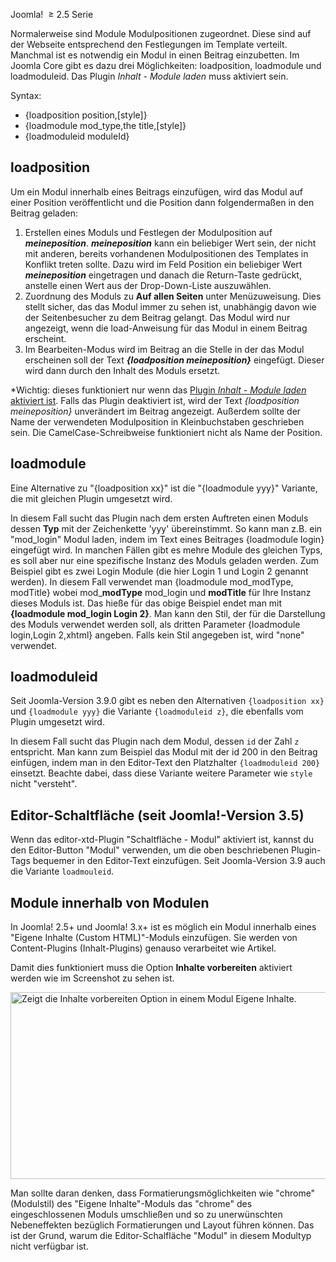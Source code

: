 <!-- Filename: How_do_you_put_a_module_inside_an_article%3F / Display title: Wie kann man ein Modul in den Inhalt eines Beitrags setzen? -->

Joomla!  <span class="small">≥ </span>2.5 Serie

Normalerweise sind Module Modulpositionen zugeordnet. Diese sind auf der
Webseite entsprechend den Festlegungen im Template verteilt. Manchmal
ist es notwendig ein Modul in einen Beitrag einzubetten. Im Joomla Core
gibt es dazu drei Möglichkeiten: loadposition, loadmodule und
loadmoduleid. Das Plugin *Inhalt - Module laden* muss aktiviert sein.

Syntax:

- {loadposition position,\[style\]}
- {loadmodule mod_type,the title,\[style\]}
- {loadmoduleid moduleId}

## loadposition

Um ein Modul innerhalb eines Beitrags einzufügen, wird das Modul auf
einer Position veröffentlicht und die Position dann folgendermaßen in
den Beitrag geladen:

1.  Erstellen eines Moduls und Festlegen der Modulposition auf
    ***meineposition***. ***meineposition*** kann ein beliebiger Wert
    sein, der nicht mit anderen, bereits vorhandenen Modulpositionen des
    Templates in Konflikt treten sollte. Dazu wird im Feld Position ein
    beliebiger Wert ***meineposition*** eingetragen und danach die
    Return-Taste gedrückt, anstelle einen Wert aus der Drop-Down-Liste
    auszuwählen.
2.  Zuordnung des Moduls zu **Auf allen Seiten** unter Menüzuweisung.
    Dies stellt sicher, das das Modul immer zu sehen ist, unabhängig
    davon wie der Seitenbesucher zu dem Beitrag gelangt. Das Modul wird
    nur angezeigt, wenn die load-Anweisung für das Modul in einem
    Beitrag
    erscheint.
3.  Im Bearbeiten-Modus wird im Beitrag an die Stelle in der das Modul
    erscheinen soll der Text ***{loadposition meineposition}***
    eingefügt. Dieser wird dann durch den Inhalt des Moduls ersetzt.

\*Wichtig: dieses funktioniert nur wenn das [Plugin *Inhalt - Module
laden* aktiviert
ist](https://docs.joomla.org/Help25:Extensions_Plugin_Manager_Edit#Content_-_Load_Modules "Special:MyLanguage/Help25:Extensions Plugin Manager Edit").
Falls das Plugin deaktiviert ist, wird der Text *{loadposition
meineposition}* unverändert im Beitrag angezeigt. Außerdem sollte der
Name der verwendeten Modulposition in Kleinbuchstaben geschrieben sein.
Die CamelCase-Schreibweise funktioniert nicht als Name der Position.

## loadmodule

Eine Alternative zu "{loadposition xx}" ist die "{loadmodule yyy}"
Variante, die mit gleichen Plugin umgesetzt wird.

In diesem Fall sucht das Plugin nach dem ersten Auftreten einen Moduls
dessen **Typ** mit der Zeichenkette 'yyy' übereinstimmt. So kann man
z.B. ein "mod_login" Modul laden, indem im Text eines Beitrages
{loadmodule login} eingefügt wird. In manchen Fällen gibt es mehre
Module des gleichen Typs, es soll aber nur eine spezifische Instanz des
Moduls geladen werden. Zum Beispiel gibt es zwei Login Module (die hier
Login 1 und Login 2 genannt werden). In diesem Fall verwendet man
{loadmodule mod_modType, modTitle} wobei mod\_**modType** mod_login und
**modTitle** für Ihre Instanz dieses Moduls ist. Das hieße für das obige
Beispiel endet man mit **{loadmodule mod_login Login 2}**. Man kann den
Stil, der für die Darstellung des Moduls verwendet werden soll, als
dritten Parameter {loadmodule login,Login 2,xhtml} angeben. Falls kein
Stil angegeben ist, wird "none" verwendet.

## loadmoduleid

Seit Joomla-Version 3.9.0 gibt es neben den Alternativen
`{loadposition xx}` und `{loadmodule yyy}` die Variante
`{loadmoduleid z}`, die ebenfalls vom Plugin umgesetzt wird.

In diesem Fall sucht das Plugin nach dem Modul, dessen `id` der Zahl `z`
entspricht. Man kann zum Beispiel das Modul mit der id 200 in den
Beitrag einfügen, indem man in den Editor-Text den Platzhalter
`{loadmoduleid 200}` einsetzt. Beachte dabei, dass diese Variante
weitere Parameter wie `style` nicht "versteht".

## Editor-Schaltfläche (seit Joomla!-Version 3.5)

Wenn das editor-xtd-Plugin "Schaltfläche - Modul" aktiviert ist, kannst
du den Editor-Button "Modul" verwenden, um die oben beschriebenen
Plugin-Tags bequemer in den Editor-Text einzufügen. Seit Joomla-Version
3.9 auch die Variante `loadmouleid`.

## Module innerhalb von Modulen

In Joomla! 2.5+ und Joomla! 3.x+ ist es möglich ein Modul innerhalb
eines "Eigene Inhalte (Custom HTML)"-Moduls einzufügen. Sie werden von
Content-Plugins (Inhalt-Plugins) genauso verarbeitet wie Artikel.

Damit dies funktioniert muss die Option **Inhalte vorbereiten**
aktiviert werden wie im Screenshot zu sehen ist.

<img
src="https://docs.joomla.org/images/f/f4/J3x_custom_html_prepare_content_option-de.png"
decoding="async" data-file-width="627" data-file-height="299"
width="627" height="299"
alt="Zeigt die Inhalte vorbereiten Option in einem Modul Eigene Inhalte." />

Man sollte daran denken, dass Formatierungsmöglichkeiten wie "chrome"
(Modulstil) des "Eigene Inhalte"-Moduls das "chrome" des
eingeschlossenen Moduls umschließen und so zu unerwünschten
Nebeneffekten bezüglich Formatierungen und Layout führen können. Das ist
der Grund, warum die Editor-Schalfläche "Modul" in diesem Modultyp nicht
verfügbar ist.
